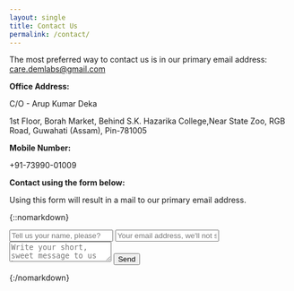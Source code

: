 ```yaml
---
layout: single
title: Contact Us
permalink: /contact/
---
```


The most preferred way to contact us is in our primary email address: [care.demlabs@gmail.com](mailto:care.demlabs@gmail.com)

**Office Address:**

C/O - Arup Kumar Deka

1st Floor, Borah Market, Behind S.K. Hazarika College,Near State Zoo, RGB Road, Guwahati (Assam), Pin-781005

**Mobile Number:**

+91-73990-01009

**Contact using the form below:**

Using this form will result in a mail to our primary email address.

{::nomarkdown}<form action="https://formspree.io/care.demlabs@gmail.com"
      method="POST">
      <form id="contactform" method="POST">
    <input type="text" name="name" placeholder="Tell us your name, please?">
    <input type="email" name="_replyto" placeholder="Your email address, we'll not spam you!!">
    <input type="hidden" name="_subject" value="Website contact" />
    <textarea name="message" placeholder="Write your short, sweet message to us here!!"></textarea>
    <input type="text" name="_gotcha" style="display:none" />
    <input type="submit" value="Send">
</form>
<script>
    var contactform =  document.getElementById('contactform');
    contactform.setAttribute('action', '//formspree.io/' + 'your' + '@' + 'email' + '.' + 'com');
</script>{:/nomarkdown}


